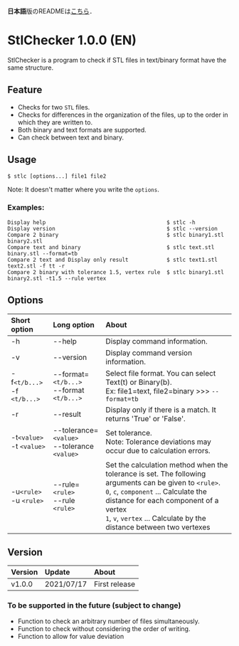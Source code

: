 **日本語**版のREADMEは[こちら](https://github.com/GrapeJuicer/StlChecker/blob/main/README.md)．

# StlChecker 1.0.0 (EN)

StlChecker is a program to check if STL files in text/binary format have the same structure.


## Feature
- Checks for two `STL` files.
- Checks for differences in the organization of the files, up to the order in which they are written to.
- Both binary and text formats are supported.
- Can check between text and binary.


## Usage
```
$ stlc [options...] file1 file2
```
Note: It doesn't matter where you write the `options`.


### Examples:
```
Display help                                      $ stlc -h
Display version                                   $ stlc --version
Compare 2 binary                                  $ stlc binary1.stl binary2.stl
Compare text and binary                           $ stlc text.stl binary.stl --format=tb
Compare 2 text and Display only result            $ stlc text1.stl text2.stl -f tt -r
Compare 2 binary with tolerance 1.5, vertex rule  $ stlc binary1.stl binary2.stl -t1.5 --rule vertex
```

## Options
| Short option                  | Long option                                    | About                                                                                                                                                                                                                                                               |
| :---------------------------- | :--------------------------------------------- | :------------------------------------------------------------------------------------------------------------------------------------------------------------------------------------------------------------------------------------------------------------------ |
| -h                            | --help                                         | Display command information.                                                                                                                                                                                                                                        |
| -v                            | --version                                      | Display command version information.                                                                                                                                                                                                                                |
| -f`<t/b...>`<br>-f `<t/b...>` | --format=`<t/b...>`<br>--format `<t/b...>`     | Select file format. You can select Text(t) or Binary(b).<br>Ex: file1=text, file2=binary >>> `--format=tb`                                                                                                                                                          |
| -r                            | --result                                       | Display only if there is a match. It returns 'True' or 'False'.                                                                                                                                                                                                     |
| -t`<value>`<br>-t `<value>`   | --tolerance=`<value>`<br>--tolerance `<value>` | Set tolerance. <br>Note: Tolerance deviations may occur due to calculation errors.                                                                                                                                                                                  |
| -u`<rule>`<br>-u `<rule>`     | --rule=`<rule>`<br>--rule `<rule>`             | Set the calculation method when the tolerance is set. The following arguments can be given to `<rule>`.<br>`0`, `c`, `component` ... Calculate the distance for each component of a vertex<br>`1`, `v`, `vertex` ... Calculate by the distance between two vertexes |


## Version
| Version | Update     | About                              |
| :------ | :--------- | :--------------------------------- |
| v1.0.0  | 2021/07/17 | First release                      |


### To be supported in the future (subject to change)
- Function to check an arbitrary number of files simultaneously.
- Function to check without considering the order of writing.
- Function to allow for value deviation
